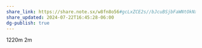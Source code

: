 ```yaml
---
share_link: https://share.note.sx/w8fn8o56#gcLxZCE2s//bJcuBSjbFaWNtOkNxhmcXI1LgV66U05c
share_updated: 2024-07-22T16:45:28-06:00
dg-publish: true
---
```

1220m
2m